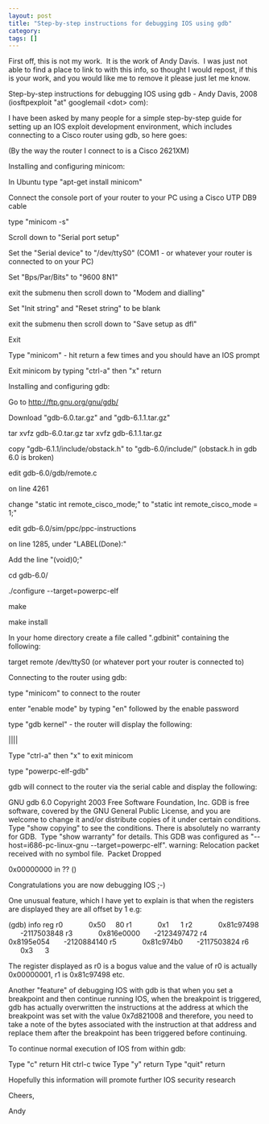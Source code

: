 ```yaml
---
layout: post
title: "Step-by-step instructions for debugging IOS using gdb"
category: 
tags: []
---
```



First off, this is not my work.  It is the work of Andy Davis.  I was just not able to find a place to link to with this info, so thought I would repost, if this is your work, and you would like me to remove it please just let me know.

Step-by-step instructions for debugging IOS using gdb - Andy Davis,
2008 (iosftpexploit "at" googlemail &lt;dot&gt; com):

I have been asked by many people for a simple step-by-step guide for
setting up an IOS exploit development environment, which includes
connecting to a Cisco router using gdb, so here goes:

(By the way the router I connect to is a Cisco 2621XM)

Installing and configuring minicom:

In Ubuntu type "apt-get install minicom"

Connect the console port of your router to your PC using a Cisco UTP DB9 cable

type "minicom -s"

Scroll down to "Serial port setup"

Set the "Serial device" to "/dev/ttyS0" (COM1 - or whatever your
router is connected to on your PC)

Set "Bps/Par/Bits" to "9600 8N1"

exit the submenu then scroll down to "Modem and dialling"

Set "Init string" and "Reset string" to be blank

exit the submenu then scroll down to "Save setup as dfl"

Exit

Type "minicom" - hit return a few times and you should have an IOS prompt

Exit minicom by typing "ctrl-a" then "x" return

Installing and configuring gdb:

Go to http://ftp.gnu.org/gnu/gdb/

Download "gdb-6.0.tar.gz" and "gdb-6.1.1.tar.gz"

tar xvfz gdb-6.0.tar.gz
tar xvfz gdb-6.1.1.tar.gz

copy "gdb-6.1.1/include/obstack.h" to "gdb-6.0/include/" (obstack.h in
gdb 6.0 is broken)

edit gdb-6.0/gdb/remote.c

on line 4261

change "static int remote_cisco_mode;" to "static int remote_cisco_mode = 1;"

edit gdb-6.0/sim/ppc/ppc-instructions

on line 1285, under "LABEL(Done):"

Add the line "(void)0;"

cd gdb-6.0/

./configure --target=powerpc-elf

make

make install

In your home directory create a file called ".gdbinit" containing the following:

target remote /dev/ttyS0 (or whatever port your router is connected to)

Connecting to the router using gdb:

type "minicom" to connect to the router

enter "enable mode" by typing "en" followed by the enable password

type "gdb kernel" - the router will display the following:

||||

Type "ctrl-a" then "x" to exit minicom

type "powerpc-elf-gdb"

gdb will connect to the router via the serial cable and display the following:

GNU gdb 6.0
Copyright 2003 Free Software Foundation, Inc.
GDB is free software, covered by the GNU General Public License, and you are
welcome to change it and/or distribute copies of it under certain conditions.
Type "show copying" to see the conditions.
There is absolutely no warranty for GDB.  Type "show warranty" for details.
This GDB was configured as "--host=i686-pc-linux-gnu --target=powerpc-elf".
warning: Relocation packet received with no symbol file.  Packet Dropped

0x00000000 in ?? ()

Congratulations you are now debugging IOS ;-)

One unusual feature, which I have yet to explain is that when the
registers are displayed they are all offset by 1 e.g:

(gdb) info reg
r0             0x50     80
r1             0x1      1
r2             0x81c97498       -2117503848
r3             0x816e0000       -2123497472
r4             0x8195e054       -2120884140
r5             0x81c974b0       -2117503824
r6             0x3      3

The register displayed as r0 is a bogus value and the value of r0 is
actually 0x00000001, r1 is 0x81c97498 etc.

Another "feature" of debugging IOS with gdb is that when you set a
breakpoint and then continue running IOS, when the breakpoint is
triggered, gdb has actually overwritten the instructions at the
address at which the breakpoint was set with the value 0x7d821008 and
therefore, you need to take a note of the bytes associated with the
instruction at that address and replace them after the breakpoint has
been triggered before continuing.

To continue normal execution of IOS from within gdb:

Type "c" return
Hit ctrl-c twice
Type "y" return
Type "quit" return

Hopefully this information will promote further IOS security research

Cheers,

Andy
